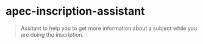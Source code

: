 # apec-inscription-assistant
> Assitant to help you to get more information about a subject while you are doing the inscription.

